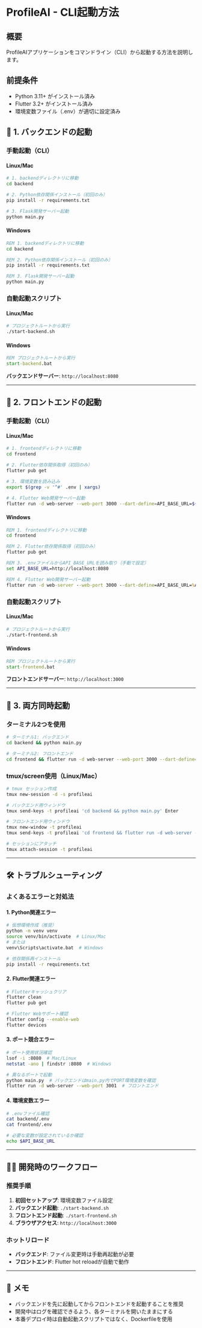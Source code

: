# ProfileAI - CLI起動方法

## 概要
ProfileAIアプリケーションをコマンドライン（CLI）から起動する方法を説明します。

## 前提条件
- Python 3.11+ がインストール済み
- Flutter 3.2+ がインストール済み
- 環境変数ファイル（.env）が適切に設定済み

## 🚀 1. バックエンドの起動

### 手動起動（CLI）

#### Linux/Mac
```bash
# 1. backendディレクトリに移動
cd backend

# 2. Python依存関係インストール（初回のみ）
pip install -r requirements.txt

# 3. Flask開発サーバー起動
python main.py
```

#### Windows
```cmd
REM 1. backendディレクトリに移動
cd backend

REM 2. Python依存関係インストール（初回のみ）
pip install -r requirements.txt

REM 3. Flask開発サーバー起動
python main.py
```

### 自動起動スクリプト

#### Linux/Mac
```bash
# プロジェクトルートから実行
./start-backend.sh
```

#### Windows
```cmd
REM プロジェクトルートから実行
start-backend.bat
```

**バックエンドサーバー**: `http://localhost:8080`

---

## 🎨 2. フロントエンドの起動

### 手動起動（CLI）

#### Linux/Mac
```bash
# 1. frontendディレクトリに移動
cd frontend

# 2. Flutter依存関係取得（初回のみ）
flutter pub get

# 3. 環境変数を読み込み
export $(grep -v '^#' .env | xargs)

# 4. Flutter Web開発サーバー起動
flutter run -d web-server --web-port 3000 --dart-define=API_BASE_URL=${API_BASE_URL:-http://localhost:8080}
```

#### Windows
```cmd
REM 1. frontendディレクトリに移動
cd frontend

REM 2. Flutter依存関係取得（初回のみ）
flutter pub get

REM 3. .envファイルからAPI_BASE_URLを読み取り（手動で設定）
set API_BASE_URL=http://localhost:8080

REM 4. Flutter Web開発サーバー起動
flutter run -d web-server --web-port 3000 --dart-define=API_BASE_URL=%API_BASE_URL%
```

### 自動起動スクリプト

#### Linux/Mac
```bash
# プロジェクトルートから実行
./start-frontend.sh
```

#### Windows
```cmd
REM プロジェクトルートから実行
start-frontend.bat
```

**フロントエンドサーバー**: `http://localhost:3000`

---

## 🔧 3. 両方同時起動

### ターミナル2つを使用
```bash
# ターミナル1: バックエンド
cd backend && python main.py

# ターミナル2: フロントエンド
cd frontend && flutter run -d web-server --web-port 3000 --dart-define=API_BASE_URL=http://localhost:8080
```

### tmux/screen使用（Linux/Mac）
```bash
# tmux セッション作成
tmux new-session -d -s profileai

# バックエンド用ウィンドウ
tmux send-keys -t profileai 'cd backend && python main.py' Enter

# フロントエンド用ウィンドウ
tmux new-window -t profileai
tmux send-keys -t profileai 'cd frontend && flutter run -d web-server --web-port 3000 --dart-define=API_BASE_URL=http://localhost:8080' Enter

# セッションにアタッチ
tmux attach-session -t profileai
```

---

## 🛠️ トラブルシューティング

### よくあるエラーと対処法

#### 1. Python関連エラー
```bash
# 仮想環境作成（推奨）
python -m venv venv
source venv/bin/activate  # Linux/Mac
# または
venv\Scripts\activate.bat  # Windows

# 依存関係再インストール
pip install -r requirements.txt
```

#### 2. Flutter関連エラー
```bash
# Flutterキャッシュクリア
flutter clean
flutter pub get

# Flutter Webサポート確認
flutter config --enable-web
flutter devices
```

#### 3. ポート競合エラー
```bash
# ポート使用状況確認
lsof -i :8080  # Mac/Linux
netstat -ano | findstr :8080  # Windows

# 異なるポートで起動
python main.py  # バックエンドはmain.py内でPORT環境変数を確認
flutter run -d web-server --web-port 3001  # フロントエンド
```

#### 4. 環境変数エラー
```bash
# .envファイル確認
cat backend/.env
cat frontend/.env

# 必要な変数が設定されているか確認
echo $API_BASE_URL
```

---

## 🏃‍♂️ 開発時のワークフロー

### 推奨手順
1. **初回セットアップ**: 環境変数ファイル設定
2. **バックエンド起動**: `./start-backend.sh`
3. **フロントエンド起動**: `./start-frontend.sh`
4. **ブラウザアクセス**: `http://localhost:3000`

### ホットリロード
- **バックエンド**: ファイル変更時は手動再起動が必要
- **フロントエンド**: Flutter hot reloadが自動で動作

---

## 📝 メモ

- バックエンドを先に起動してからフロントエンドを起動することを推奨
- 開発中はログを確認できるよう、各ターミナルを開いたままにする
- 本番デプロイ時は自動起動スクリプトではなく、Dockerfileを使用
